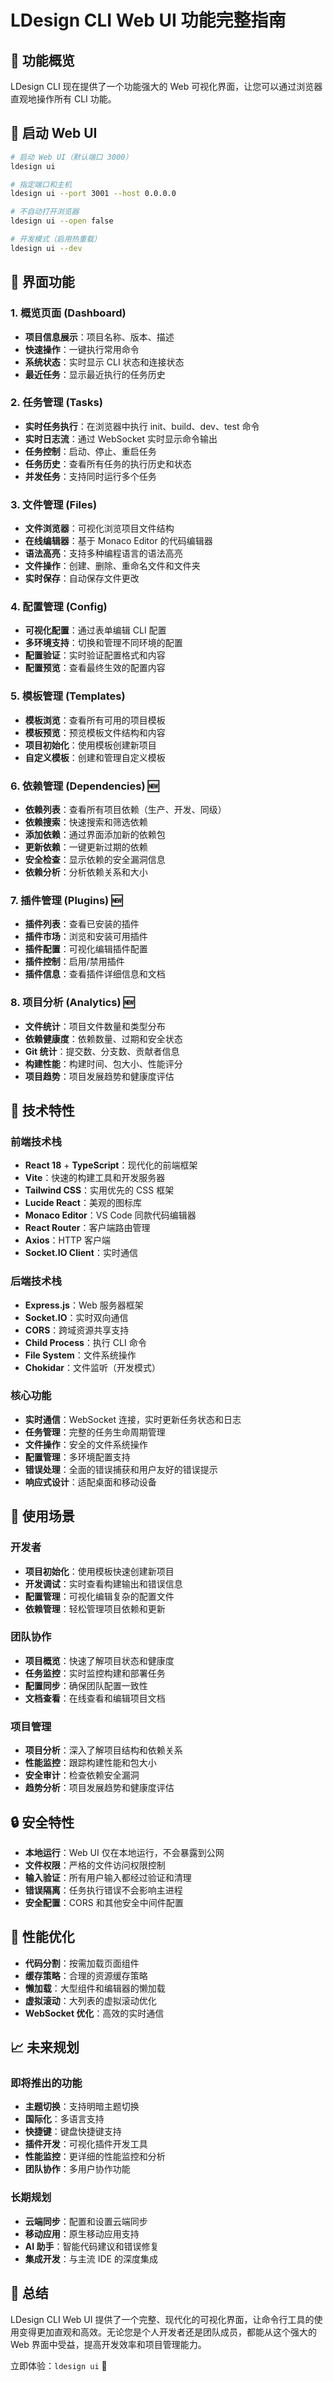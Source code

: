 # LDesign CLI Web UI 功能完整指南

## 🎉 功能概览

LDesign CLI 现在提供了一个功能强大的 Web 可视化界面，让您可以通过浏览器直观地操作所有 CLI 功能。

## 🚀 启动 Web UI

```bash
# 启动 Web UI（默认端口 3000）
ldesign ui

# 指定端口和主机
ldesign ui --port 3001 --host 0.0.0.0

# 不自动打开浏览器
ldesign ui --open false

# 开发模式（启用热重载）
ldesign ui --dev
```

## 📱 界面功能

### 1. 概览页面 (Dashboard)
- **项目信息展示**：项目名称、版本、描述
- **快速操作**：一键执行常用命令
- **系统状态**：实时显示 CLI 状态和连接状态
- **最近任务**：显示最近执行的任务历史

### 2. 任务管理 (Tasks)
- **实时任务执行**：在浏览器中执行 init、build、dev、test 命令
- **实时日志流**：通过 WebSocket 实时显示命令输出
- **任务控制**：启动、停止、重启任务
- **任务历史**：查看所有任务的执行历史和状态
- **并发任务**：支持同时运行多个任务

### 3. 文件管理 (Files)
- **文件浏览器**：可视化浏览项目文件结构
- **在线编辑器**：基于 Monaco Editor 的代码编辑器
- **语法高亮**：支持多种编程语言的语法高亮
- **文件操作**：创建、删除、重命名文件和文件夹
- **实时保存**：自动保存文件更改

### 4. 配置管理 (Config)
- **可视化配置**：通过表单编辑 CLI 配置
- **多环境支持**：切换和管理不同环境的配置
- **配置验证**：实时验证配置格式和内容
- **配置预览**：查看最终生效的配置内容

### 5. 模板管理 (Templates)
- **模板浏览**：查看所有可用的项目模板
- **模板预览**：预览模板文件结构和内容
- **项目初始化**：使用模板创建新项目
- **自定义模板**：创建和管理自定义模板

### 6. 依赖管理 (Dependencies) 🆕
- **依赖列表**：查看所有项目依赖（生产、开发、同级）
- **依赖搜索**：快速搜索和筛选依赖
- **添加依赖**：通过界面添加新的依赖包
- **更新依赖**：一键更新过期的依赖
- **安全检查**：显示依赖的安全漏洞信息
- **依赖分析**：分析依赖关系和大小

### 7. 插件管理 (Plugins) 🆕
- **插件列表**：查看已安装的插件
- **插件市场**：浏览和安装可用插件
- **插件配置**：可视化编辑插件配置
- **插件控制**：启用/禁用插件
- **插件信息**：查看插件详细信息和文档

### 8. 项目分析 (Analytics) 🆕
- **文件统计**：项目文件数量和类型分布
- **依赖健康度**：依赖数量、过期和安全状态
- **Git 统计**：提交数、分支数、贡献者信息
- **构建性能**：构建时间、包大小、性能评分
- **项目趋势**：项目发展趋势和健康度评估

## 🔧 技术特性

### 前端技术栈
- **React 18** + **TypeScript**：现代化的前端框架
- **Vite**：快速的构建工具和开发服务器
- **Tailwind CSS**：实用优先的 CSS 框架
- **Lucide React**：美观的图标库
- **Monaco Editor**：VS Code 同款代码编辑器
- **React Router**：客户端路由管理
- **Axios**：HTTP 客户端
- **Socket.IO Client**：实时通信

### 后端技术栈
- **Express.js**：Web 服务器框架
- **Socket.IO**：实时双向通信
- **CORS**：跨域资源共享支持
- **Child Process**：执行 CLI 命令
- **File System**：文件系统操作
- **Chokidar**：文件监听（开发模式）

### 核心功能
- **实时通信**：WebSocket 连接，实时更新任务状态和日志
- **任务管理**：完整的任务生命周期管理
- **文件操作**：安全的文件系统操作
- **配置管理**：多环境配置支持
- **错误处理**：全面的错误捕获和用户友好的错误提示
- **响应式设计**：适配桌面和移动设备

## 🎯 使用场景

### 开发者
- **项目初始化**：使用模板快速创建新项目
- **开发调试**：实时查看构建输出和错误信息
- **配置管理**：可视化编辑复杂的配置文件
- **依赖管理**：轻松管理项目依赖和更新

### 团队协作
- **项目概览**：快速了解项目状态和健康度
- **任务监控**：实时监控构建和部署任务
- **配置同步**：确保团队配置一致性
- **文档查看**：在线查看和编辑项目文档

### 项目管理
- **项目分析**：深入了解项目结构和依赖关系
- **性能监控**：跟踪构建性能和包大小
- **安全审计**：检查依赖安全漏洞
- **趋势分析**：项目发展趋势和健康度评估

## 🔒 安全特性

- **本地运行**：Web UI 仅在本地运行，不会暴露到公网
- **文件权限**：严格的文件访问权限控制
- **输入验证**：所有用户输入都经过验证和清理
- **错误隔离**：任务执行错误不会影响主进程
- **安全配置**：CORS 和其他安全中间件配置

## 🚀 性能优化

- **代码分割**：按需加载页面组件
- **缓存策略**：合理的资源缓存策略
- **懒加载**：大型组件和编辑器的懒加载
- **虚拟滚动**：大列表的虚拟滚动优化
- **WebSocket 优化**：高效的实时通信

## 📈 未来规划

### 即将推出的功能
- **主题切换**：支持明暗主题切换
- **国际化**：多语言支持
- **快捷键**：键盘快捷键支持
- **插件开发**：可视化插件开发工具
- **性能监控**：更详细的性能监控和分析
- **团队协作**：多用户协作功能

### 长期规划
- **云端同步**：配置和设置云端同步
- **移动应用**：原生移动应用支持
- **AI 助手**：智能代码建议和错误修复
- **集成开发**：与主流 IDE 的深度集成

## 🎉 总结

LDesign CLI Web UI 提供了一个完整、现代化的可视化界面，让命令行工具的使用变得更加直观和高效。无论您是个人开发者还是团队成员，都能从这个强大的 Web 界面中受益，提高开发效率和项目管理能力。

立即体验：`ldesign ui` 🚀
